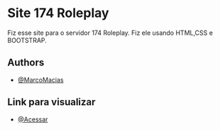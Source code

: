 # Site 174 Roleplay

Fiz esse site para o servidor 174 Roleplay. Fiz ele usando HTML,CSS e BOOTSTRAP.

## Authors

- [@MarcoMacias](https://www.github.com/MarcoMacias)

  
## Link para visualizar

- [@Acessar](https://marcomacias.github.io/site-174rp-bootstrap/)
